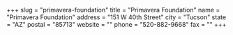 +++
slug = "primavera-foundation"
title = "Primavera Foundation"
name = "Primavera Foundation"
address = "151 W 40th Street"
city = "Tucson"
state = "AZ"
postal = "85713"
website = ""
phone = "520-882-9668"
fax = ""
+++
